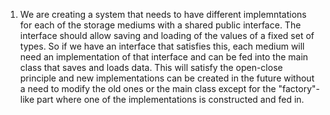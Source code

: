 1. We are creating a system that needs to have different implemntations for each of the storage mediums with a shared public interface. The interface should allow saving and loading of the values of a fixed set of types. So if we have an interface that satisfies this, each medium will need an implementation of that interface and can be fed into the main class that saves and loads data. This will satisfy the open-close principle and new implementations can be created in the future without a need to modify the old ones or the main class except for the "factory"-like part where one of the implementations is constructed and fed in.